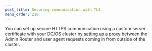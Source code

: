 ```yaml
---
post_title: Securing communication with TLS
menu_order: 210
---
```


You can set up secure HTTPS communication using a custom server certificate with your DC/OS cluster by [setting up a proxy](/docs/1.10/networking/tls-ssl/haproxy-adminrouter/) between the Admin Router and user agent requests coming in from outside of the cluster.
